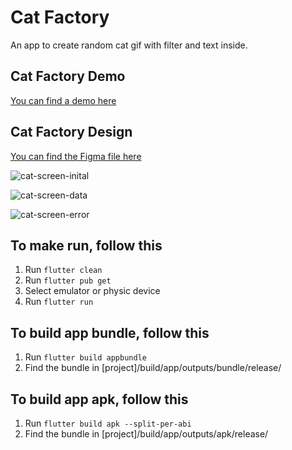 # Cat Factory

An app to create random cat gif with filter and text inside.

## Cat Factory Demo

[You can find a demo here](https://drive.google.com/file/d/17btJuj2cdeVD3ZbSRowN20ZF3XuA6Q-L/view?usp=sharing)

## Cat Factory Design
[You can find the Figma file here](https://www.figma.com/file/Vjj7hZo55LGFZuprQjqTYr/Cat-Factory?node-id=28%3A3)

![cat-screen-inital](https://user-images.githubusercontent.com/24614720/190047849-e0d1311a-80ab-40bd-8cc5-1cf44a36c957.png)

![cat-screen-data](https://user-images.githubusercontent.com/24614720/190047891-f6b9f5b8-810e-4324-a06c-b196d0da3222.png)

![cat-screen-error](https://user-images.githubusercontent.com/24614720/190047927-3007d73e-749a-4c2b-8dd4-157b7419e5a9.png)

## To make run, follow this
  1. Run ```flutter clean```
  2. Run ```flutter pub get```
  3. Select emulator or physic device
  4. Run ```flutter run```
  
## To build app bundle, follow this
  1. Run ```flutter build appbundle```
  2. Find the bundle in [project]/build/app/outputs/bundle/release/
  
## To build app apk, follow this
  1. Run ```flutter build apk --split-per-abi```
  2. Find the bundle in [project]/build/app/outputs/apk/release/
